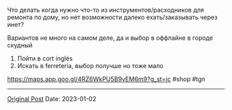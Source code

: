 Что делать когда нужно что-то из инструментов/расходников для ремонта по дому, но нет возможности далеко ехать/заказывать через инет?

Вариантов не много на самом деле, да и выбор в оффлайне в городе скудный
1. Пойти в cort inglés 
2. Искать в ferreteria, выбор получше но тоже мало

https://maps.app.goo.gl/4RZ6WkPU5B9vEM6m9?g_st=ic #shop #tgn

---
[Original Post](https://t.me/lev2tarragona/799)
Date: 2023-01-02
